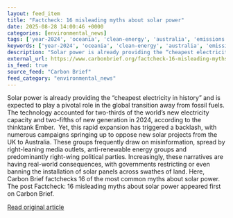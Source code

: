 ```yaml
---
layout: feed_item
title: "Factcheck: 16 misleading myths about solar power"
date: 2025-08-28 14:00:46 +0000
categories: [environmental_news]
tags: ['year-2024', 'oceania', 'clean-energy', 'australia', 'emissions', 'fossil-fuels', 'solar-power', 'renewable-energy']
keywords: ['year-2024', 'oceania', 'clean-energy', 'australia', 'emissions', 'factcheck', 'myths', 'misleading']
description: "Solar power is already providing the “cheapest electricity in history” and is expected to play a pivotal role in the global transition away from fossil fuels"
external_url: https://www.carbonbrief.org/factcheck-16-misleading-myths-about-solar-power/
is_feed: true
source_feed: "Carbon Brief"
feed_category: "environmental_news"
---
```


Solar power is already providing the “cheapest electricity in history” and is expected to play a pivotal role in the global transition away from fossil fuels. The technology accounted for two-thirds of the world’s new electricity capacity and two-fifths of new generation in 2024, according to the thinktank Ember.&nbsp; Yet, this rapid expansion has triggered a backlash, with numerous campaigns springing up to oppose new solar projects from the UK to Australia. These groups frequently draw on misinformation, spread by right-leaning media outlets, anti-renewable energy groups and predominantly right-wing political parties. Increasingly, these narratives are having real-world consequences, with governments restricting or even banning the installation of solar panels across swathes of land. Here, Carbon Brief factchecks 16 of the most common myths about solar power. The post Factcheck: 16 misleading myths about solar power appeared first on Carbon Brief.

[Read original article](https://www.carbonbrief.org/factcheck-16-misleading-myths-about-solar-power/)
